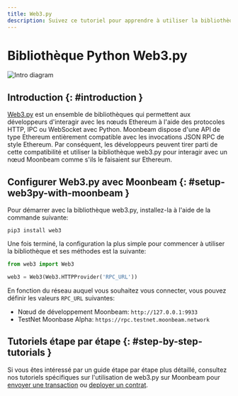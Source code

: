 ```yaml
---
title: Web3.py
description: Suivez ce tutoriel pour apprendre à utiliser la bibliothèque Python Ethereum Web3 pour déployer des contrats intelligents Solidity sur Moonbeam.
---
```

# Bibliothèque Python Web3.py
![Intro diagram](/images/integrations/integrations-web3py-banner.png)

## Introduction {: #introduction } 

[Web3.py](https://web3py.readthedocs.io/) est un ensemble de bibliothèques qui permettent aux développeurs d'interagir avec les nœuds Ethereum à l'aide des protocoles HTTP, IPC ou WebSocket avec Python. Moonbeam dispose d'une API de type Ethereum entièrement compatible avec les invocations JSON RPC de style Ethereum. Par conséquent, les développeurs peuvent tirer parti de cette compatibilité et utiliser la bibliothèque web3.py pour interagir avec un nœud Moonbeam comme s'ils le faisaient sur Ethereum.

## Configurer Web3.py avec Moonbeam {: #setup-web3py-with-moonbeam } 

Pour démarrer avec la bibliothèque web3.py, installez-la à l'aide de la commande suivante:

```
pip3 install web3
```

Une fois terminé, la configuration la plus simple pour commencer à utiliser la bibliothèque et ses méthodes est la suivante:

```py
from web3 import Web3

web3 = Web3(Web3.HTTPProvider('RPC_URL'))
```

En fonction du réseau auquel vous souhaitez vous connecter, vous pouvez définir les valeurs `RPC_URL` suivantes:

 - Nœud de développement Moonbeam: `http://127.0.0.1:9933`
 - TestNet Moonbase Alpha: `https://rpc.testnet.moonbeam.network`

## Tutoriels étape par étape {: #step-by-step-tutorials } 

Si vous êtes intéressé par un guide étape par étape plus détaillé, consultez nos tutoriels spécifiques sur l'utilisation de web3.py sur Moonbeam pour  [envoyer une transaction](/getting-started/local-node/send-transaction/) ou [deployer un contrat](/getting-started/local-node/deploy-contract/).

